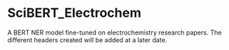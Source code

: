 # SciBERT_Electrochem
A BERT NER model fine-tuned on electrochemistry research papers. The different headers created will be added at a later date.
